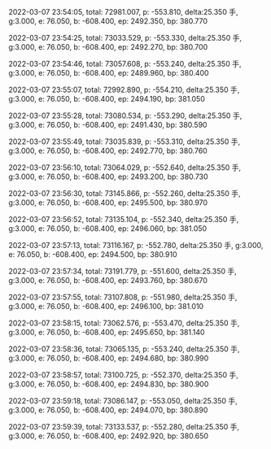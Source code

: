 2022-03-07 23:54:05, total: 72981.007, p: -553.810, delta:25.350 手, g:3.000, e: 76.050, b: -608.400, ep: 2492.350, bp: 380.770

2022-03-07 23:54:25, total: 73033.529, p: -553.330, delta:25.350 手, g:3.000, e: 76.050, b: -608.400, ep: 2492.270, bp: 380.700

2022-03-07 23:54:46, total: 73057.608, p: -553.240, delta:25.350 手, g:3.000, e: 76.050, b: -608.400, ep: 2489.960, bp: 380.400

2022-03-07 23:55:07, total: 72992.890, p: -554.210, delta:25.350 手, g:3.000, e: 76.050, b: -608.400, ep: 2494.190, bp: 381.050

2022-03-07 23:55:28, total: 73080.534, p: -553.290, delta:25.350 手, g:3.000, e: 76.050, b: -608.400, ep: 2491.430, bp: 380.590

2022-03-07 23:55:49, total: 73035.839, p: -553.310, delta:25.350 手, g:3.000, e: 76.050, b: -608.400, ep: 2492.770, bp: 380.760

2022-03-07 23:56:10, total: 73064.029, p: -552.640, delta:25.350 手, g:3.000, e: 76.050, b: -608.400, ep: 2493.200, bp: 380.730

2022-03-07 23:56:30, total: 73145.866, p: -552.260, delta:25.350 手, g:3.000, e: 76.050, b: -608.400, ep: 2495.500, bp: 380.970

2022-03-07 23:56:52, total: 73135.104, p: -552.340, delta:25.350 手, g:3.000, e: 76.050, b: -608.400, ep: 2496.060, bp: 381.050

2022-03-07 23:57:13, total: 73116.167, p: -552.780, delta:25.350 手, g:3.000, e: 76.050, b: -608.400, ep: 2494.500, bp: 380.910

2022-03-07 23:57:34, total: 73191.779, p: -551.600, delta:25.350 手, g:3.000, e: 76.050, b: -608.400, ep: 2493.760, bp: 380.670

2022-03-07 23:57:55, total: 73107.808, p: -551.980, delta:25.350 手, g:3.000, e: 76.050, b: -608.400, ep: 2496.100, bp: 381.010

2022-03-07 23:58:15, total: 73062.576, p: -553.470, delta:25.350 手, g:3.000, e: 76.050, b: -608.400, ep: 2495.650, bp: 381.140

2022-03-07 23:58:36, total: 73065.135, p: -553.240, delta:25.350 手, g:3.000, e: 76.050, b: -608.400, ep: 2494.680, bp: 380.990

2022-03-07 23:58:57, total: 73100.725, p: -552.370, delta:25.350 手, g:3.000, e: 76.050, b: -608.400, ep: 2494.830, bp: 380.900

2022-03-07 23:59:18, total: 73086.147, p: -553.050, delta:25.350 手, g:3.000, e: 76.050, b: -608.400, ep: 2494.070, bp: 380.890

2022-03-07 23:59:39, total: 73133.537, p: -552.280, delta:25.350 手, g:3.000, e: 76.050, b: -608.400, ep: 2492.920, bp: 380.650